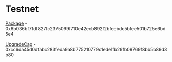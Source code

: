 # Testnet

[Package](https://testnet.suivision.xyz/package/0x6b036bf71df827fc2375099f710e42ecb892f2bfeebdc5bfee501b725e6bd5e4) - 0x6b036bf71df827fc2375099f710e42ecb892f2bfeebdc5bfee501b725e6bd5e4

[UpgradeCap](https://testnet.suivision.xyz/object/0xcc6da45d0dfabc283feda9a8b775210779c1ede1fb29fb09769f8bb5b89d3b80) - 0xcc6da45d0dfabc283feda9a8b775210779c1ede1fb29fb09769f8bb5b89d3b80
